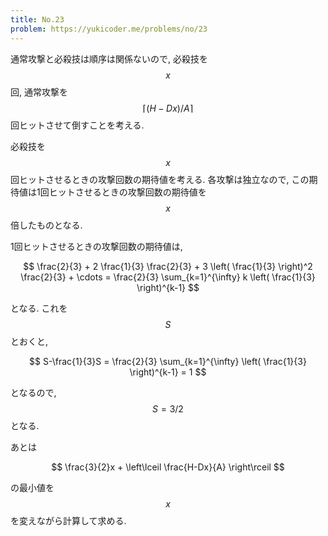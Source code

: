 ```yaml
---
title: No.23
problem: https://yukicoder.me/problems/no/23
---
```

通常攻撃と必殺技は順序は関係ないので, 必殺技を $$ x $$ 回, 通常攻撃を $$ \lceil (H-Dx)/A \rceil $$ 回ヒットさせて倒すことを考える.

必殺技を $$ x $$ 回ヒットさせるときの攻撃回数の期待値を考える. 各攻撃は独立なので, この期待値は1回ヒットさせるときの攻撃回数の期待値を $$ x $$ 倍したものとなる.

1回ヒットさせるときの攻撃回数の期待値は,

$$
\frac{2}{3} + 2 \frac{1}{3} \frac{2}{3} + 3 \left( \frac{1}{3} \right)^2 \frac{2}{3} + \cdots = \frac{2}{3} \sum_{k=1}^{\infty} k \left( \frac{1}{3} \right)^{k-1}
$$

となる. これを $$ S $$ とおくと,

$$
S-\frac{1}{3}S = \frac{2}{3} \sum_{k=1}^{\infty} \left( \frac{1}{3} \right)^{k-1} = 1
$$

となるので, $$ S = 3/2 $$ となる.

あとは

$$
\frac{3}{2}x + \left\lceil \frac{H-Dx}{A} \right\rceil
$$

の最小値を $$ x $$ を変えながら計算して求める.
